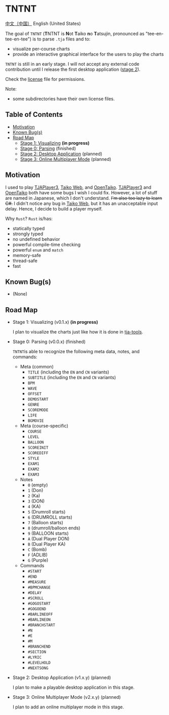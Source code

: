 # TNTNT 

[中文（中国）](README.md) English (United States)

The goal of `TNTNT` (**T**NTNT is **N**ot **T**aiko **n**o **T**atsujin, pronounced as "tee-en-tee-en-tee") is to parse `.tja` files and to:

- visualize per-course charts
- provide an interactive graphical interface for the users to play the charts

`TNTNT` is still in an early stage. I will not accept any external code contribution until I release the first desktop application ([stage 2](#stage-2)).

Check the [license](LICENSE.md) file for permissions.

Note:
- some subdirectories have their own license files.

## Table of Contents

- [Motivation](#motivation)
- [Known Bug(s)](#known-bugs)
- [Road Map](#road-map)
    - [Stage 1: Visualizing](#stage-1) **(in progress)**
    - [Stage 0: Parsing](#stage-0) (finished)
    - [Stage 2: Desktop Application](#stage-2) (planned)
    - [Stage 3: Online Multiplayer Mode](#stage-3) (planned)

## Motivation

I used to play [TJAPlayer3](https://github.com/twopointzero/TJAPlayer3), [Taiko Web](https://github.com/bui/taiko-web), and [OpenTaiko](https://github.com/0auBSQ/OpenTaiko). [TJAPlayer3](https://github.com/twopointzero/TJAPlayer3) and [OpenTaiko](https://github.com/0auBSQ/OpenTaiko) both have some bugs I wish I could fix. However, a lot of stuff are named in Japanese, which I don't understand. ~~I'm also too lazy to learn C#.~~ I didn't notice any bug in [Taiko Web](https://github.com/bui/taiko-web), but it has an unacceptable input delay. Hence, I decide to build a player myself.

Why `Rust`? `Rust` is/has:

- statically typed
- strongly typed
- no undefined behavior
- powerful compile-time checking
- powerful `enum` and `match`
- memory-safe
- thread-safe
- fast

## Known Bug(s)

- (None)

## Road Map

- <span id="stage-1">Stage 1: Visualizing (v0.1.x)</span> **(in progress)**

    I plan to visualize the charts just like how it is done in [tja-tools](https://github.com/WHMHammer/tja-tools).

- <span id="stage-0">Stage 0: Parsing (v0.0.x)</span> (finished)

    `TNTNT`is able to recognize the following meta data, notes, and commands:

    - Meta (common)
        - `TITLE` (including the `EN` and `CN` variants)
        - `SUBTITLE` (including the `EN` and `CN` variants)
        - `BPM`
        - `WAVE`
        - `OFFSET`
        - `DEMOSTART`
        - `GENRE`
        - `SCOREMODE`
        - `LIFE`
        - `BGMOVIE`
    - Meta (course-specific)
        - `COURSE`
        - `LEVEL`
        - `BALLOON`
        - `SCOREINIT`
        - `SCOREDIFF`
        - `STYLE`
        - `EXAM1`
        - `EXAM2`
        - `EXAM3`
    - Notes
        - `0` (empty)
        - `1` (Don)
        - `2` (Ka)
        - `3` (DON)
        - `4` (KA)
        - `5` (Drumroll starts)
        - `6` (DRUMROLL starts)
        - `7` (Balloon starts)
        - `8` (drumroll/balloon ends)
        - `9` (BALLOON starts)
        - `A` (Dual Player DON)
        - `B` (Dual Player KA)
        - `C` (Bomb)
        - `F` (ADLIB)
        - `G` (Purple)
    - Commands
        - `#START`
        - `#END`
        - `#MEASURE`
        - `#BPMCHANGE`
        - `#DELAY`
        - `#SCROLL`
        - `#GOGOSTART`
        - `#GOGOEND`
        - `#BARLINEOFF`
        - `#BARLINEON`
        - `#BRANCHSTART`
        - `#N`
        - `#E`
        - `#M`
        - `#BRANCHEND`
        - `#SECTION`
        - `#LYRIC`
        - `#LEVELHOLD`
        - `#NEXTSONG`

- <span id="stage-2">Stage 2: Desktop Application (v1.x.y)</span> (planned)

    I plan to make a playable desktop application in this stage.

- <span id="stage-3">Stage 3: Online Multiplayer Mode (v2.x.y)</span> (planned)

    I plan to add an online multiplayer mode in this stage.
